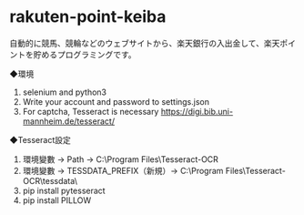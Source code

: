 # rakuten-point-keiba

自動的に競馬、競輪などのウェブサイトから、楽天銀行の入出金して、楽天ポイントを貯めるプログラミングです。

◆環境
1. selenium and python3
2. Write your account and password to settings.json
3. For captcha, Tesseract is necessary https://digi.bib.uni-mannheim.de/tesseract/

◆Tesseract設定
1. 環境變數 → Path → C:\Program Files\Tesseract-OCR
2. 環境變數 → TESSDATA_PREFIX（新規）→ C:\Program Files\Tesseract-OCR\tessdata\
3. pip install pytesseract
4. pip install PILLOW
